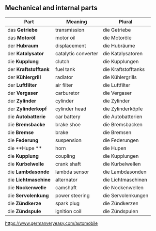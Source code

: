 ## Mechanical and internal parts

| Part                   | Meaning             | Plural              |
| ---------------------- | ------------------- | ------------------- |
| das **Getriebe**       | transmission        | die Getriebe        |
| das **Motoröl**        | motor oil           | die Motoröle        |
| der **Hubraum**        | displacement        | die Hubräume        |
| der **Katalysator**    | catalytic converter | die Katalysatoren   |
| die **Kupplung**       | clutch              | die Kupplungen      |
| der **Kraftstofftank** | fuel tank           | die Kraftstofftanks |
| der **Kühlergrill**    | radiator            | die Kühlergrills    |
| der **Luftfilter**     | air filter          | die Luftfilter      |
| der **Vergaser**       | carburetor          | die Vergaser        |
| der **Zylinder**       | cylinder            | die Zylinder        |
| der **Zylinderkopf**   | cylinder head       | die Zylinderköpfe   |
| die **Autobatterie**   | car battery         | die Autobatterien   |
| die **Bremsbacke**     | brake shoe          | die Bremsbacken     |
| die **Bremse**         | brake               | die Bremsen         |
| die **Federung**       | suspension          | die Federungen      |
| die **Hupe **          | horn                | die Hupen           |
| die **Kupplung**       | coupling            | die Kupplungen      |
| die **Kurbelwelle**    | crank shaft         | die Kurbelwellen    |
| die **Lambdasonde**    | lambda sensor       | die Lambdasonden    |
| die **Lichtmaschine**  | alternator          | die Lichtmaschinen  |
| die **Nockenwelle**    | camshaft            | die Nockenwellen    |
| die **Servolenkung**   | power steering      | die Servolenkungen  |
| die **Zündkerze**      | spark plug          | die Zündkerzen      |
| die **Zündspule**      | ignition coil       | die Zündspulen      |



https://www.germanveryeasy.com/automobile

